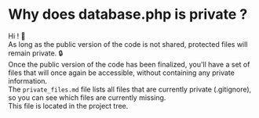 # Why does database.php is private ?
Hi ! 👋<br>
As long as the public version of the code is not shared, protected files will remain private. 🔒<br>Once the public version of the code has been finalized, you'll have a set of files that will once again be accessible, without containing any private information.
<br>The `private_files.md` file lists all files that are currently private (.gitignore), so you can see which files are currently missing.<br>This file is located in the project tree.
